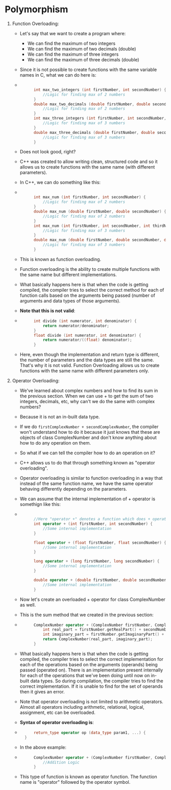 # Polymorphism

1. Function Overloading:

    - Let's say that we want to create a program where:

        - We can find the maximum of two integers
        - We can find the maximum of two decimals (double)
        - We can find the maximum of three integers
        - We can find the maximum of three decimals (double)

    - Since it is not possible to create functions with the same variable names in C, what we can do here is:

    - ```c++

            int max_two_integers (int firstNumber, int secondNumber) {
                //Logic for finding max of 2 numbers
            }
            double max_two_decimals (double firstNumber, double secondNumber) {
                //Logic for finding max of 2 numbers
            }
            int max_three_integers (int firstNumber, int secondNumber, int thirdNumber) {
                //Logic for finding max of 3 numbers
            }
            double max_three_decimals (double firstNumber, double secondNumber, double thirdNumber) {
                //Logic for finding max of 3 numbers
            }
      ```
    
    - Does not look good, right?

    - C++ was created to allow writing clean, structured code and so it allows us to create functions with the same name (with different parameters).

    - In C++, we can do something like this:

    - ```c++

            int max_num (int firstNumber, int secondNumber) {
                //Logic for finding max of 2 numbers
            }
            double max_num (double firstNumber, double secondNumber) {
                //Logic for finding max of 2 numbers
            }
            int max_num (int firstNumber, int secondNumber, int thirdNumber) {
                //Logic for finding max of 3 numbers
            }
            double max_num (double firstNumber, double secondNumber, double thirdNumber) {
                //Logic for finding max of 3 numbers
            }
      ```
    
    - This is known as function overloading.

    - Function overloading is the ability to create multiple functions with the same name but different implementations.

    - What basically happens here is that when the code is getting compiled, the compiler tries to select the correct method for each of function calls based on the arguments being passed (number of arguments and data types of those arguments).

    - **Note that this is not valid**:

    - ```c++ 
            int divide (int numerator, int denominator) {
                return numerator/denominator;
            }
            float divide (int numerator, int denominator) {
                return numerator/((float) denominator);
            }
      ```

    - Here, even though the implementation and return type is different, the number of parameters and the data types are still the same. That's why it is not valid. Function Overloading allows us to create functions with the same name with different parameters only.

2. Operator Overloading:

    - We've learned about complex numbers and how to find its sum in the previous section. When we can use + to get the sum of two integers, decimals, etc, why can't we do the same with complex numbers?

    - Because it is not an in-built data type.

    - If we do ```firstComplexNumber + secondComplexNumber```, the compiler won't understand how to do it because it just knows that these are objects of class ComplexNumber and don't know anything about how to do any operation on them.

    - So what if we can tell the compiler how to do an operation on it?

    - C++ allows us to do that through something known as "operator overloading".

    - Operator overloading is similar to function overloading in a way that instead of the same function name, we have the same operator behaving differently depending on the parameters.

    - We can assume that the internal implementation of + operator is somethign like this:

    - ```c++

            //Here "operator +" denotes a function which does + operation on the parameters
            int operator + (int firstNumber, int secondNumber) {
                //Some internal implementation
            }

            float operator + (float firstNumber, float secondNumber) {
                //Some internal implementation
            }

            long operator + (long firstNumber, long secondNumber) {
                //Some internal implementation
            }

            double operator + (double firstNumber, double secondNumber) {
                //Some internal implementation
            }
      ```
    
    - Now let's create an overloaded + operator for class ComplexNumber as well.

    - This is the sum method that we created in the previous section:

    - ```c++
            ComplexNumber operator + (ComplexNumber firstNumber, ComplexNumber secondNumber) {
                int real_part = firstNumber.getRealPart() + secondNumber.getRealPart();
                int imaginary_part = firstNumber.getImaginaryPart() + secondNumber.getImaginaryPart();
                return ComplexNumber(real_part, imaginary_part);
            }
      ```
    
    - What basically happens here is that when the code is getting compiled, the compiler tries to select the correct implementation for each of the operations based on the arguments (operands) being passed (operated on). There is an implementation present internally for each of the operations that we've been doing until now on in-built data types. So during compilation, the compiler tries to find the correct implementation. If it is unable to find for the set of operands then it gives an error.

    - Note that operator overloading is not limited to arithmetic operators. Almost all operators including arithmetic, relational, logical, assignment, etc can be overloaded.

    - **Syntax of operator overloading is**:

    - ```c++
            return_type operator op (data_type param1, ...) {
        }
      ```

    - In the above example:

    - ```c++ 
            ComplexNumber operator + (ComplexNumber firstNumber, ComplexNumber secondNumber) {
                //Addition Logic
            }
      ```

    - This type of function is known as operator function. The function name is "operator" followed by the operator symbol.